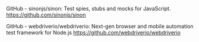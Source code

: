 GitHub - sinonjs/sinon: Test spies, stubs and mocks for JavaScript.
https://github.com/sinonjs/sinon

GitHub - webdriverio/webdriverio: Next-gen browser and mobile automation test framework for Node.js
https://github.com/webdriverio/webdriverio
